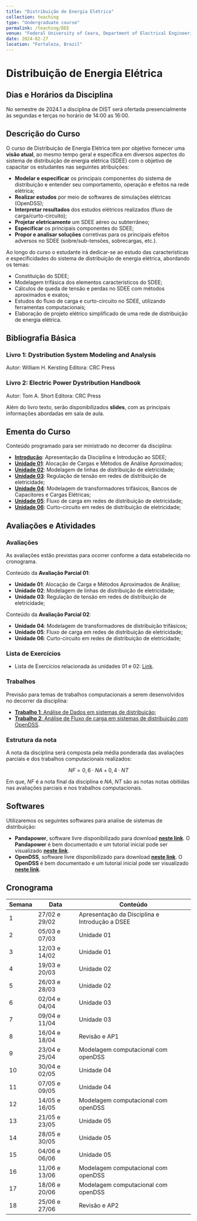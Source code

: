 ```yaml
---
title: "Distribuição de Energia Elétrica"
collection: teaching
type: "Undergraduate course"
permalink: /teaching/DEE
venue: "Federal University of Ceara, Department of Electrical Engineering"
date: 2024-02-27
location: "Fortaleza, Brazil"
---
```


# Distribuição de Energia Elétrica

## Dias e Horários da Disciplina
No semestre de 2024.1 a disciplina de DIST será ofertada presencialmente às segundas e terças no horário de 14:00 as 16:00.

## Descrição do Curso

O curso de Distribuição de Energia Elétrica tem por objetivo fornecer uma **visão atual**, ao mesmo tempo geral e específica em diversos aspectos do sistema de distribuição de energia elétrica (SDEE) com o objetivo de capacitar os estudantes nas seguintes atribuições:

- **Modelar e especificar** os principais componentes do sistema de distribuição e entender seu comportamento, operação e efeitos na rede elétrica;
- **Realizar estudos** por meio de softwares de simulações elétricas (OpenDSS);
- **Interpretar resultados** dos estudos elétricos realizados (fluxo de carga/curto-circuito);
- **Projetar eletricamente** um SDEE aéreo ou subterrâneo;
- **Especificar** os principais componentes do SDEE;
- **Propor e analisar soluções** corretivas para os principais efeitos adversos no SDEE (sobre/sub-tensões, sobrecargas, etc.).

Ao longo do curso o estudante irá dedicar-se ao estudo das características e especificidades do sistema de distribuição de energia elétrica, abordando os temas:
- Constituição do SDEE;
- Modelagem trifásica dos elementos característicos do SDEE;
- Cálculos de queda de tensão e perdas no SDEE com métodos aproximados e exatos;
- Estudos do fluxo de carga e curto-circuito no SDEE, utilizando ferramentas computacionais;
- Elaboração de projeto elétrico simplificado de uma rede de distribuição de energia elétrica.

## Bibliografia Básica

### Livro 1: Dystribution System Modeling and Analysis
Autor: William H. Kersting
Editora: CRC Press

### Livro 2: Electric Power Dystribution Handbook
Autor: Tom A. Short
Editora: CRC Press


Além do livro texto, serão disponibilizados **slides**, com as principais informações abordadas em sala de aula.

## Ementa do Curso

Conteúdo programado para ser ministrado no decorrer da disciplina:
- [**Introdução**](/teaching/DEE/Introducao): Apresentação da Disciplina e Introdução ao SDEE;
- [**Unidade 01**](/teaching/DEE/Unidade-01): Alocação de Cargas e Métodos de Análise Aproximados;
- [**Unidade 02**](/teaching/DEE/Unidade-02): Modelagem de linhas de distribuição de eletricidade;
- [**Unidade 03**](/teaching/DEE/Unidade-03): Regulação de tensão em redes de distribuição de eletricidade;
- [**Unidade 04**](/teaching/DEE/Unidade-04): Modelagem de transformadores trifásicos, Bancos de Capacitores e Cargas Elétricas; 
- [**Unidade 05**](/teaching/DEE/Unidade-06): Fluxo de carga em redes de distribuição de eletricidade;
- [**Unidade 06**](/teaching/DEE/Unidade-07): Curto-circuito em redes de distribuição de eletricidade;

## Avaliações e Atividades

### Avaliações

As avaliações estão previstas para ocorrer conforme a data estabelecida no cronograma.

Conteúdo da **Avaliação Parcial 01**:
- **Unidade 01**: Alocação de Carga e Métodos Aproximados de Análise;
- **Unidade 02**: Modelagem de linhas de distribuição de eletricidade;
- **Unidade 03**: Regulação de tensão em redes de distribuição de eletricidade;

Conteúdo da **Avaliação Parcial 02**:
- **Unidade 04**: Modelagem de transformadores de distribuição trifásicos; 
- **Unidade 05**: Fluxo de carga em redes de distribuição de eletricidade;
- **Unidade 06**: Curto-circuito em redes de distribuição de eletricidade;

### Lista de Exercícios

- Lista de Exercícios relacionada às unidades 01 e 02: [Link]().

### Trabalhos

Previsão para temas de trabalhos computacionais a serem desenvolvidos no decorrer da disciplina:
- [**Trabalho 1**: Análise de Dados em sistemas de distribuição](/teaching/DEE/Trabalho-01);
- [**Trabalho 2**: Análise de Fluxo de carga em sistemas de distribuição com OpenDSS](/teaching/DEE/Trabalho-02).

### Estrutura da nota

A nota da disciplina será composta pela média ponderada das avaliações parciais e dos trabalhos computacionais realizados:

$$NF = 0,6 \cdot NA + 0,4 \cdot NT$$

Em que, $NF$ é a nota final da disciplina e $NA$, $NT$ são as notas notas obitidas nas avaliações parciais e nos trabalhos computacionais.

## Softwares

Utilizaremos os seguintes softwares para analise de sistemas de distribuição:

- **Pandapower**, software livre disponibilizado para download [**neste link**](http://www.pandapower.org/). O **Pandapower** é bem documentado e um tutorial inicial pode ser visualizado [**neste link**](https://pandapower.readthedocs.io/en/latest/).
-  **OpenDSS**, software livre disponibilizado para download [**neste link**](https://sourceforge.net/projects/electricdss/). O **OpenDSS** é bem documentado e um tutorial inicial pode ser visualizado [**neste link**](http://sourceforge.net/p/electricdss/code/HEAD/tree/trunk/Distrib/Doc/OpenDSSPrimer.pdf).

## Cronograma


| Semana | Data          | Conteúdo                                       |
| ------ | ------------- | ---------------------------------------------- |
| 1      | 27/02 e 29/02 | Apresentação da Disciplina e Introdução a DSEE |
| 2      | 05/03 e 07/03 | Unidade 01                                     |
| 3      | 12/03 e 14/02 | Unidade 01                                     |
| 4      | 19/03 e 20/03 | Unidade 02                                     |
| 5      | 26/03 e 28/03 | Unidade 02                                     |
| 6      | 02/04 e 04/04 | Unidade 03                                     |
| 7      | 09/04 e 11/04 | Unidade 03                                     |
| 8      | 16/04 e 18/04 | Revisão e AP1                                  |
| 9      | 23/04 e 25/04 | Modelagem computacional com openDSS            |
| 10     | 30/04 e 02/05 | Unidade 04                                     |
| 11     | 07/05 e 09/05 | Unidade 04                                     |
| 12     | 14/05 e 16/05 | Modelagem computacional com openDSS            |
| 13     | 21/05 e 23/05 | Unidade 05                                     |
| 14     | 28/05 e 30/05 | Unidade 05                                     |
| 15     | 04/06 e 06/06 | Unidade 05                                     |
| 16     | 11/06 e 13/06 | Modelagem computacional com openDSS            |
| 17     | 18/06 e 20/06 | Modelagem computacional com openDSS            |
| 18     | 25/06 e 27/06 | Revisão e AP2                                  |
